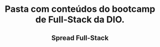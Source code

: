 <h1 align="center">Pasta com conteúdos do bootcamp de Full-Stack da DIO.</h1>
<h2 align="center"> Spread Full-Stack </h2>